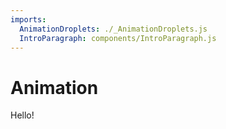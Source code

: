 ```yaml
---
imports:
  AnimationDroplets: ./_AnimationDroplets.js
  IntroParagraph: components/IntroParagraph.js
---
```


# Animation

<IntroParagraph>

Hello!

</IntroParagraph>

<AnimationDroplets />
